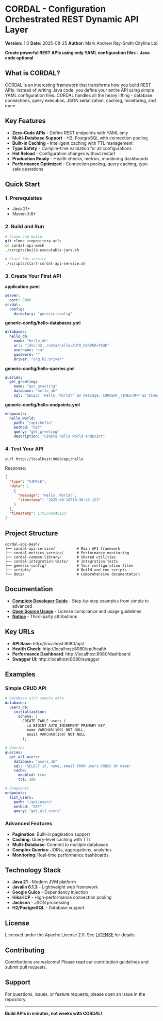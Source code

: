 # CORDAL - Configuration Orchestrated REST Dynamic API Layer

**Version:** 1.0
**Date:** 2025-08-25
**Author:** Mark Andrew Ray-Smith Cityline Ltd

**Create powerful REST APIs using only YAML configuration files - Java code optional**

## What is CORDAL?

CORDAL is an interesting framework that transforms how you build REST APIs. Instead of writing Java code, you define your entire API using simple YAML configuration files. CORDAL handles all the heavy lifting - database connections, query execution, JSON serialization, caching, monitoring, and more.

## Key Features

- **Zero-Code APIs** - Define REST endpoints with YAML only
- **Multi-Database Support** - H2, PostgreSQL with connection pooling
- **Built-in Caching** - Intelligent caching with TTL management
- **Type Safety** - Compile-time validation for all configurations
- **Hot Reload** - Configuration changes without restart
- **Production Ready** - Health checks, metrics, monitoring dashboards
- **Performance Optimized** - Connection pooling, query caching, type-safe operations

## Quick Start

### 1. Prerequisites
- Java 21+
- Maven 3.6+

### 2. Build and Run
```bash
# Clone and build
git clone <repository-url>
cd cordal-api-mesh
./scripts/build-executable-jars.sh

# Start the service
./scripts/start-cordal-api-service.sh
```

### 3. Create Your First API

**application.yaml**
```yaml
server:
  port: 8080
cordal:
  config:
    directory: "generic-config"
```

**generic-config/hello-databases.yml**
```yaml
databases:
  hello_db:
    name: "hello_db"
    url: "jdbc:h2:./data/hello;AUTO_SERVER=TRUE"
    username: "sa"
    password: ""
    driver: "org.h2.Driver"
```

**generic-config/hello-queries.yml**
```yaml
queries:
  get_greeting:
    name: "get_greeting"
    database: "hello_db"
    sql: "SELECT 'Hello, World!' as message, CURRENT_TIMESTAMP as timestamp"
```

**generic-config/hello-endpoints.yml**
```yaml
endpoints:
  hello_world:
    path: "/api/hello"
    method: "GET"
    query: "get_greeting"
    description: "Simple hello world endpoint"
```

### 4. Test Your API
```bash
curl http://localhost:8080/api/hello
```

Response:
```json
{
  "type": "SIMPLE",
  "data": [
    {
      "message": "Hello, World!",
      "timestamp": "2025-08-16T10:30:45.123"
    }
  ],
  "timestamp": 1755358245123
}
```

## Project Structure

```
cordal-api-mesh/
├── cordal-api-service/          # Main API framework
├── cordal-metrics-service/      # Performance monitoring  
├── cordal-common-library/       # Shared utilities
├── cordal-integration-tests/    # Integration tests
├── generic-config/              # Your configuration files
├── scripts/                     # Build and run scripts
└── docs/                        # Comprehensive documentation
```

## Documentation

- **[Complete Developer Guide](docs/CORDAL_COMPREHENSIVE_GUIDE.md)** - Step-by-step examples from simple to advanced
- **[Open Source Usage](OPEN_SOURCE_USAGE.md)** - License compliance and usage guidelines
- **[Notice](NOTICE)** - Third-party attributions

## Key URLs

- **API Base**: http://localhost:8080/api/
- **Health Check**: http://localhost:8080/api/health
- **Performance Dashboard**: http://localhost:8080/dashboard
- **Swagger UI**: http://localhost:8080/swagger

## Examples

### Simple CRUD API
```yaml
# Database with sample data
databases:
  users_db:
    initialization:
      schema: |
        CREATE TABLE users (
          id BIGINT AUTO_INCREMENT PRIMARY KEY,
          name VARCHAR(100) NOT NULL,
          email VARCHAR(150) NOT NULL
        );

# Queries
queries:
  get_all_users:
    database: "users_db"
    sql: "SELECT id, name, email FROM users ORDER BY name"
    cache:
      enabled: true
      ttl: 300

# Endpoints
endpoints:
  list_users:
    path: "/api/users"
    method: "GET"
    query: "get_all_users"
```

### Advanced Features
- **Pagination**: Built-in pagination support
- **Caching**: Query-level caching with TTL
- **Multi-Database**: Connect to multiple databases
- **Complex Queries**: JOINs, aggregations, analytics
- **Monitoring**: Real-time performance dashboards

## Technology Stack

- **Java 21** - Modern JVM platform
- **Javalin 6.1.3** - Lightweight web framework
- **Google Guice** - Dependency injection
- **HikariCP** - High-performance connection pooling
- **Jackson** - JSON processing
- **H2/PostgreSQL** - Database support

## License

Licensed under the Apache License 2.0. See [LICENSE](LICENSE) for details.

## Contributing

Contributions are welcome! Please read our contribution guidelines and submit pull requests.

## Support

For questions, issues, or feature requests, please open an issue in the repository.

---

**Build APIs in minutes, not weeks with CORDAL!**
